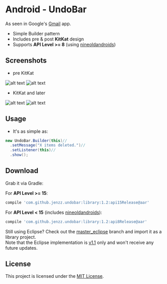 Android - UndoBar
==============
As seen in Google's [Gmail](https://play.google.com/store/apps/details?id=com.google.android.gm) app.

* Simple Builder pattern
* Includes pre & post **KitKat** design
* Supports **API Level >= 8**
(using [nineoldandroids](http://nineoldandroids.com/))

Screenshots
-----------
* pre KitKat

![alt text](https://raw.github.com/jenzz/Android-UndoBar/master/assets/Screenshot1.png "Undo Bar")
![alt text](https://raw.github.com/jenzz/Android-UndoBar/master/assets/Screenshot2.png "Undo Bar Pressed")

* KitKat and later

![alt text](https://raw.github.com/jenzz/Android-UndoBar/master/assets/Screenshot3.png "Undo Bar KitKat")
![alt text](https://raw.github.com/jenzz/Android-UndoBar/master/assets/Screenshot4.png "Undo Bar KitKat Pressed")

Usage
-----
* It's as simple as:

```java
new UndoBar.Builder(this)//
  .setMessage("X items deleted.")//
  .setListener(this)//
  .show();
```

Download
--------

Grab it via Gradle:

For **API Level >= 15**:

```groovy
compile 'com.github.jenzz.undobar:library:1.2:api15Release@aar'
```

For **API Level < 15** (includes [nineoldandroids](http://nineoldandroids.com/)):

```groovy
compile 'com.github.jenzz.undobar:library:1.2:api8Release@aar'
```

Still using Eclipse? Check out the [master_eclipse](https://github.com/jenzz/Android-UndoBar/tree/master_eclipse) branch and import it as a library project.<br />
Note that the Eclipse implementation is [v1.1](https://github.com/jenzz/Android-UndoBar/releases/tag/v1.1) only and won't receive any future updates.

License
-------
This project is licensed under the [MIT License](https://raw.githubusercontent.com/jenzz/Android-UndoBar/master/LICENSE).
